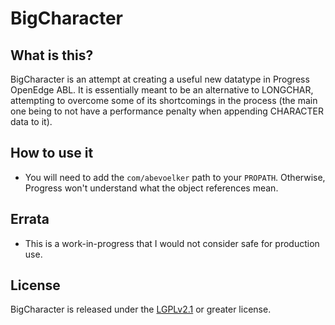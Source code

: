 BigCharacter
==========================

What is this?
--------------
BigCharacter is an attempt at creating a useful new datatype in Progress OpenEdge ABL.  It is essentially meant to be an alternative to LONGCHAR, attempting to overcome some of its shortcomings in the process (the main one being to not have a performance penalty when appending CHARACTER data to it).

How to use it
--------------
* You will need to add the `com/abevoelker` path to your `PROPATH`.  Otherwise, Progress won't understand what the object references mean.

Errata
-------
* This is a work-in-progress that I would not consider safe for production use.

License
--------
BigCharacter is released under the [LGPLv2.1][licensesite] or greater license.

[licensesite]: http://github.com/abevoelker/BigCharacter/blob/master/LICENSE

